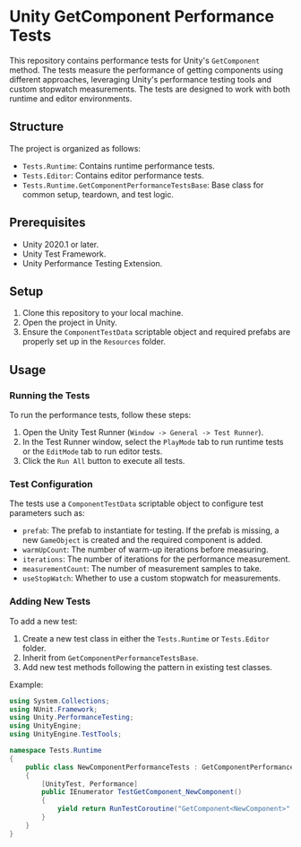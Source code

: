 # Unity GetComponent Performance Tests

This repository contains performance tests for Unity's `GetComponent` method. The tests measure the performance of getting components using different approaches, leveraging Unity's performance testing tools and custom stopwatch measurements. The tests are designed to work with both runtime and editor environments.

## Structure

The project is organized as follows:

- `Tests.Runtime`: Contains runtime performance tests.
- `Tests.Editor`: Contains editor performance tests.
- `Tests.Runtime.GetComponentPerformanceTestsBase`: Base class for common setup, teardown, and test logic.

## Prerequisites

- Unity 2020.1 or later.
- Unity Test Framework.
- Unity Performance Testing Extension.

## Setup

1. Clone this repository to your local machine.
2. Open the project in Unity.
3. Ensure the `ComponentTestData` scriptable object and required prefabs are properly set up in the `Resources` folder.

## Usage

### Running the Tests

To run the performance tests, follow these steps:

1. Open the Unity Test Runner (`Window -> General -> Test Runner`).
2. In the Test Runner window, select the `PlayMode` tab to run runtime tests or the `EditMode` tab to run editor tests.
3. Click the `Run All` button to execute all tests.

### Test Configuration

The tests use a `ComponentTestData` scriptable object to configure test parameters such as:

- `prefab`: The prefab to instantiate for testing. If the prefab is missing, a new `GameObject` is created and the required component is added.
- `warmUpCount`: The number of warm-up iterations before measuring.
- `iterations`: The number of iterations for the performance measurement.
- `measurementCount`: The number of measurement samples to take.
- `useStopWatch`: Whether to use a custom stopwatch for measurements.

### Adding New Tests

To add a new test:

1. Create a new test class in either the `Tests.Runtime` or `Tests.Editor` folder.
2. Inherit from `GetComponentPerformanceTestsBase`.
3. Add new test methods following the pattern in existing test classes.

Example:
```csharp
using System.Collections;
using NUnit.Framework;
using Unity.PerformanceTesting;
using UnityEngine;
using UnityEngine.TestTools;

namespace Tests.Runtime
{
    public class NewComponentPerformanceTests : GetComponentPerformanceTestsBase
    {
        [UnityTest, Performance]
        public IEnumerator TestGetComponent_NewComponent()
        {
            yield return RunTestCoroutine("GetComponent<NewComponent>", typeof(NewComponent));
        }
    }
}
